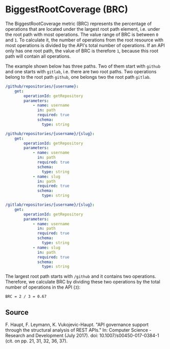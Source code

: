 # BiggestRootCoverage (BRC)
The BiggestRootCoverage metric (BRC) represents the percentage of operations that are located under the largest root path element, i.e. under the root path with most operations. The value range of BRC is between `0` and `1`. To calculate it, the number of operations from the root resource with most operations is divided by the API's total number of operations. If an API only has one root path, the value of BRC is therefore `1`, because this root path will contain all operations.

The example shown below has three paths. Two of them start with `github` and one starts with `gitlab`, i.e. there are two root paths. Two operations belong to the root path `github`, one belongs two the root path `gitlab`.

```yaml
/github/repositories/{username}:
    get:
        operationId: getRepository
        parameters:
            - name: username
              in: path
              required: true
              schema:
                type: string

/github/repositories/{username}/{slug}:
    get:
        operationId: getRepository
        parameters:
            - name: username
              in: path
              required: true
              schema:
                type: string
            - name: slug
              in: path
              required: true
              schema:
                type: string

/gitlab/repositories/{username}/{slug}:
    get:
        operationId: getRepository
        parameters:
            - name: username
              in: path
              required: true
              schema:
                type: string
            - name: slug
              in: path
              required: true
              schema:
                type: string
```

The largest root path starts with `/github` and it contains two operations. Therefore, we calculate BRC by dividing these two operations by the total number of operations in the API (`3`):

`BRC = 2 / 3 = 0.67`

## Source

F. Haupt, F. Leymann, K. Vukojevic-Haupt. "API governance support through the structural analysis of REST APIs." In: Computer Science - Research and Development (July 2017). doi: 10.1007/s00450-017-0384-1 (cit. on pp. 21, 31, 32, 36, 37).
